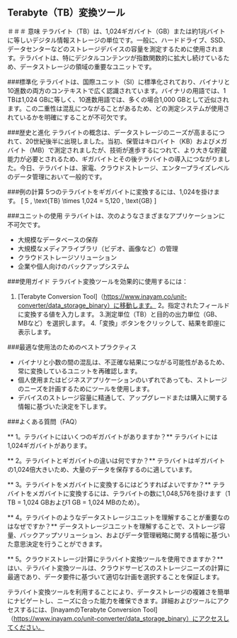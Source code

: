 ## Terabyte（TB）変換ツール

＃＃＃ 意味
テラバイト（TB）は、1,024ギガバイト（GB）または約1兆バイトに等しいデジタル情報ストレージの単位です。一般に、ハードドライブ、SSD、データセンターなどのストレージデバイスの容量を測定するために使用されます。テラバイトは、特にデジタルコンテンツが指数関数的に拡大し続けているため、データストレージの領域の重要なユニットです。

###標準化
テラバイトは、国際ユニット（SI）に標準化されており、バイナリと10進数の両方のコンテキストで広く認識されています。バイナリの用語では、1 TBは1,024 GBに等しく、10進数用語では、多くの場合1,000 GBとして近似されます。この二重性は混乱につながることがあるため、どの測定システムが使用されているかを明確にすることが不可欠です。

###歴史と進化
テラバイトの概念は、データストレージのニーズが高まるにつれて、20世紀後半に出現しました。当初、保管はキロバイト（KB）およびメガバイト（MB）で測定されましたが、技術が進歩するにつれて、より大きな貯蔵能力が必要とされるため、ギガバイトとその後テラバイトの導入につながりました。今日、テラバイトは、家電、クラウドストレージ、エンタープライズレベルのデータ管理において一般的です。

###例の計算
5つのテラバイトをギガバイトに変換するには、1,024を掛けます。
\[ 5 \, \text{TB} \times 1,024 = 5,120 \, \text{GB} \]

###ユニットの使用
テラバイトは、次のようなさまざまなアプリケーションに不可欠です。
- 大規模なデータベースの保存
- 大規模なメディアライブラリ（ビデオ、画像など）の管理
- クラウドストレージソリューション
- 企業や個人向けのバックアップシステム

###使用ガイド
テラバイト変換ツールを効果的に使用するには：
1. [Terabyte Conversion Tool]（https://www.inayam.co/unit-converter/data_storage_binary）に移動します。
2。指定されたフィールドに変換する値を入力します。
3.測定単位（TB）と目的の出力単位（GB、MBなど）を選択します。
4.「変換」ボタンをクリックして、結果を即座に表示します。

###最適な使用法のためのベストプラクティス
- バイナリと小数の間の混乱は、不正確な結果につながる可能性があるため、常に変換しているユニットを再確認します。
- 個人使用またはビジネスアプリケーションのいずれであっても、ストレージのニーズを計画するためにツールを使用します。
- デバイスのストレージ容量に精通して、アップグレードまたは購入に関する情報に基づいた決定を下します。

###よくある質問（FAQ）

** 1。テラバイトにはいくつのギガバイトがありますか？**
テラバイトには1,024ギガバイトがあります。

** 2。テラバイトとギガバイトの違いは何ですか？**
テラバイトはギガバイトの1,024倍大きいため、大量のデータを保存するのに適しています。

** 3。テラバイトをメガバイトに変換するにはどうすればよいですか？**
テラバイトをメガバイトに変換するには、テラバイトの数に1,048,576を掛けます（1 TB = 1,024 GBおよび1 GB = 1,024 MBのため）。

** 4。テラバイトのようなデータストレージユニットを理解することが重要なのはなぜですか？**
データストレージユニットを理解することで、ストレージ容量、バックアップソリューション、およびデータ管理戦略に関する情報に基づいた意思決定を行うことができます。

** 5。クラウドストレージ計算にテラバイト変換ツールを使用できますか？**
はい、テラバイト変換ツールは、クラウドサービスのストレージニーズの計算に最適であり、データ要件に基づいて適切な計画を選択することを保証します。

テラバイト変換ツールを利用することにより、データストレージの複雑さを簡単にナビゲートし、ニーズに合った能力を確保できます。詳細およびツールにアクセスするには、[InayamのTerabyte Conversion Tool]（https://www.inayam.co/unit-converter/data_storage_binary）にアクセスしてください。